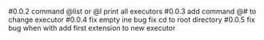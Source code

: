 #0.0.2
command @list or @l print all executors
#0.0.3
add command @# to change executor
#0.0.4
fix empty ine bug
fix cd to root directory
#0.0.5
fix bug when with add first extension to new executor